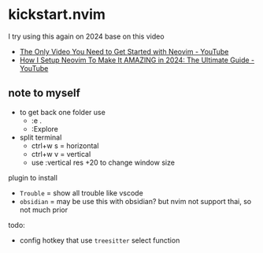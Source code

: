 # kickstart.nvim

I try using this again on 2024 base on this video
- [The Only Video You Need to Get Started with Neovim - YouTube](https://www.youtube.com/watch?v=m8C0Cq9Uv9o)
- [How I Setup Neovim To Make It AMAZING in 2024: The Ultimate Guide - YouTube](https://www.youtube.com/watch?v=6pAG3BHurdM)


## note to myself
- to get back one folder use 
    - :e .
    - :Explore
- split terminal
    - ctrl+w s = horizontal
    - ctrl+w v = vertical
    - use :vertical res +20 to change window size


plugin to install
- `Trouble` = show all trouble like vscode 
- `obsidian` = may be use this with obsidian? but nvim not support thai, so not much prior


todo:
- config hotkey that use `treesitter` select function
